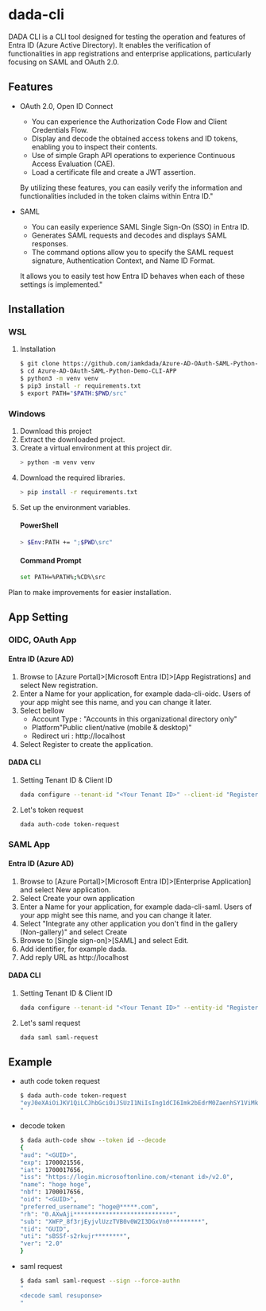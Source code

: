 # dada-cli

DADA CLI is a CLI tool designed for testing the operation and features of Entra ID (Azure Active Directory). It enables the verification of functionalities in app registrations and enterprise applications, particularly focusing on SAML and OAuth 2.0.


## Features

- OAuth 2.0, Open ID Connect
  - You can experience the Authorization Code Flow and Client Credentials Flow.
  - Display and decode the obtained access tokens and ID tokens, enabling you to inspect their contents.
  - Use of simple Graph API operations to experience Continuous Access Evaluation (CAE).
  - Load a certificate file and create a JWT assertion.
  
  By utilizing these features, you can easily verify the information and functionalities included in the token claims within Entra ID."

- SAML
  - You can easily experience SAML Single Sign-On (SSO) in Entra ID.
  - Generates SAML requests and decodes and displays SAML responses.
  - The command options allow you to specify the SAML request signature, Authentication Context, and Name ID Format.

  It allows you to easily test how Entra ID behaves when each of these settings is implemented."

## Installation

### WSL
  1. Installation
      ```bash
      $ git clone https://github.com/iamkdada/Azure-AD-OAuth-SAML-Python-Demo-CLI-APP.git
      $ cd Azure-AD-OAuth-SAML-Python-Demo-CLI-APP
      $ python3 -m venv venv
      $ pip3 install -r requirements.txt
      $ export PATH="$PATH:$PWD/src"
     ```

### Windows
   1. Download this project
   2. Extract the downloaded project.
   3. Create a virtual environment at this project dir.
      ```bash
      > python -m venv venv
      ```
   4. Download the required libraries.
      ```bash
      > pip install -r requirements.txt
      ```
   5. Set up the environment variables.
      #### PowerShell 
      ```bash
      > $Env:PATH += ";$PWD\src"
      ```
      #### Command Prompt
      ```bash
      set PATH=%PATH%;%CD%\src
      ```

   Plan to make improvements for easier installation.

## App Setting

### OIDC, OAuth App
#### Entra ID (Azure AD)
   1. Browse to [Azure Portal]>[Microsoft Entra ID]>[App Registrations] and select New registration.
   2. Enter a Name for your application, for example dada-cli-oidc. Users of your app might see this name, and you can change it later.
   3. Select bellow
      - Account Type : "Accounts in this organizational directory only"
      - Platform"Public client/native (mobile & desktop)"
      - Redirect uri : http://localhost
   4. Select Register to create the application.

#### DADA CLI
   1. Setting Tenant ID & Client ID
      ```bash
      dada configure --tenant-id "<Your Tenant ID>" --client-id "Registered Application ID"
      ```
   2. Let's token request
      ```bash
      dada auth-code token-request
      ```

### SAML App
#### Entra ID (Azure AD)
   1. Browse to [Azure Portal]>[Microsoft Entra ID]>[Enterprise Application] and select New application.
   2. Select Create your own application
   3. Enter a Name for your application, for example dada-cli-saml. Users of your app might see this name, and you can change it later.
   4. Select "Integrate any other application you don't find in the gallery (Non-gallery)" and select Create
   5. Browse to [Single sign-on]>[SAML] and select Edit.
   6. Add identifier, for example dada.
   7. Add reply URL as http://localhost

#### DADA CLI
   1. Setting Tenant ID & Client ID
      ```bash
      dada configure --tenant-id "<Your Tenant ID>" --entity-id "Registered Application Entity ID"
      ```
   2. Let's saml request
      ```bash
      dada saml saml-request
      ```

## Example

- auth code token request
   ```bash
   $ dada auth-code token-request
   "eyJ0eXAiOiJKV1QiLCJhbGciOiJSUzI1NiIsIng1dCI6Imk2bEdrM0ZaenhSY1ViMkMzbkV~~~~~~~~~
   "
   ```

- decode token
   ```bash
   $ dada auth-code show --token id --decode
   {
   "aud": "<GUID>",
   "exp": 1700021556,
   "iat": 1700017656,
   "iss": "https://login.microsoftonline.com/<tenant id>/v2.0",
   "name": "hoge hoge",
   "nbf": 1700017656,
   "oid": "<GUID>",
   "preferred_username": "hoge@*****.com",
   "rh": "0.AXwAji****************************",
   "sub": "XWFP_8f3rjEyjvlUzzTVB0v0W2I3DGxVn0*********",
   "tid": "GUID",
   "uti": "sBSSf-s2rkujr********",
   "ver": "2.0"
   }
   ```

- saml request
   ```bash
   $ dada saml saml-request --sign --force-authn
   "
   <decode saml resuponse>
   "
   ```
